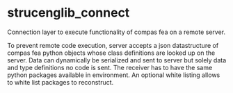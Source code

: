 # strucenglib_connect

Connection layer to execute functionality of compas fea on a remote server.

To prevent remote code execution, server accepts a json datastructure of compas fea python objects whose class definitions are looked up on the server.
Data can dynamically be serialized and sent to server but solely data and type definitions no code is sent.
The receiver has to have the same python packages available in environment. An optional white listing allows to white list packages to reconstruct.
